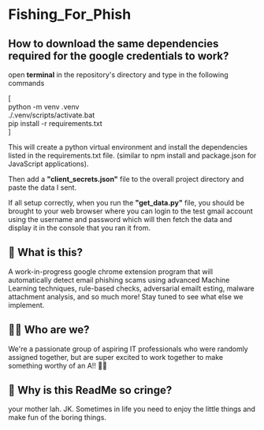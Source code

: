 # Fishing_For_Phish
## How to download the same dependencies required for the google credentials to work?
open <b>terminal</b> in the repository's directory and type in the following commands

[
<br/> python -m venv .venv
<br/> ./.venv/scripts/activate.bat
<br/> pip install -r requirements.txt
<br/>
]

This will create a python virtual environment and install the dependencies listed in the requirements.txt file. (similar to npm install and package.json for JavaScript applications).

Then add a <b>"client_secrets.json"</b> file to the overall project directory and paste the data I sent.

If all setup correctly, when you run the <b>"get_data.py"</b> file, you should be brought to your web browser where you can login to the test gmail account using the username and password which will then fetch the data and display it in the console that you ran it from.

## 🤔 What is this?
A work-in-progress google chrome extension program that will automatically detect email phishing scams using advanced Machine Learning techniques, rule-based checks, adversarial emailt esting, malware attachment analysis, and so much more! Stay tuned to see what else we implement.

## 🧑‍🎓 Who are we?
We're a passionate group of aspiring IT professionals who were randomly assigned together, but are super excited to work together to make something worthy of an A!! 🤩🤩

## 🤡 Why is this ReadMe so cringe?
your mother lah. JK. Sometimes in life you need to enjoy the little things and make fun of the boring things. 

